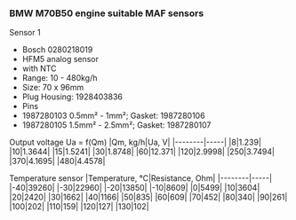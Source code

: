 ### BMW M70B50 engine suitable MAF sensors ###

Sensor 1
- Bosch 0280218019
- HFM5 analog sensor
- with NTC
- Range: 10 - 480kg/h
- Size: 70 x 96mm
- Plug Housing: 1928403836
- Pins 
 - 1987280103 0.5mm² - 1mm²; Gasket: 1987280106
 - 1987280105 1.5mm² - 2.5mm²; Gasket: 1987280107

Output voltage Ua = f(Qm)
|Qm, kg/h|Ua, V|
|--------|-----|
|8|1.239|
|10|1.3644|
|15|1.5241|
|30|1.8748|
|60|12.371|
|120|2.9998|
|250|3.7494|
|370|4.1695|
|480|4.4578|

Temperature sensor
|Temperature, °C|Resistance, Ohm|
|--------|-----|
|-40|39260|
|-30|22960|
|-20|13850|
|-10|8609|
|0|5499|
|10|3604|
|20|2420|
|30|1662|
|40|1166|
|50|835|
|60|609|
|70|452|
|80|340|
|90|261|
|100|202|
|110|159|
|120|127|
|130|102|
